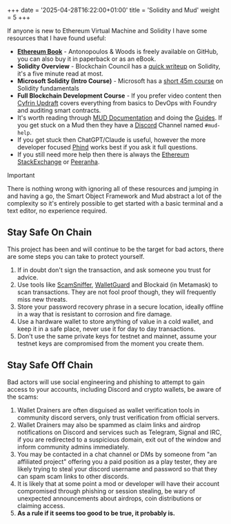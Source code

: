 +++
date = '2025-04-28T16:22:00+01:00'
title = 'Solidity and Mud'
weight = 5
+++

If anyone is new to Ethereum Virtual Machine and Solidity I have some resources that I have found useful:

- **[Ethereum Book](https://github.com/ethereumbook/ethereumbook)** - Antonopoulos & Woods is freely available on GitHub, you can also buy it in paperback or as an eBook.
- **Solidity Overview** - Blockchain Council has a [quick writeup](https://www.blockchain-council.org/ethereum/solidity-for-beginners-a-guide-to-getting-started/) on Solidity, it's a five minute read at most.
- **Microsoft Solidity (Intro Course)** - Microsoft has a [short 45m course](https://learn.microsoft.com/en-us/training/modules/blockchain-learning-solidity/) on Solidity fundamentals
- **Full Blockchain Development Course** - If you prefer video content then [Cyfrin Updraft](https://updraft.cyfrin.io/) covers everything from basics to DevOps with Foundry and auditing smart contracts.
- It's worth reading through [MUD Documentation](https://mud.dev/introduction) and doing the [Guides](https://mud.dev/guides/hello-world). If you get stuck on a Mud then they have a [Discord](https://discord.gg/latticexyz) Channel named `#mud-help`.
- If you get stuck then ChatGPT/Claude is useful, however the more developer focused [Phind](https://www.phind.com/search?home=true) works best if you ask it full questions.
- If you still need more help then there is always the [Ethereum StackExchange](https://ethereum.stackexchange.com/) or [Peeranha](https://www.peeranha.io/).

> [!IMPORTANT]
> There is nothing wrong with ignoring all of these resources and jumping in and having a go, the Smart Object Framework and Mud abstract a lot of the complexity so it's entirely possible to get started with a basic terminal and a text editor, no experience required.

## Stay Safe On Chain

This project has been and will continue to be the target for bad actors, there are some steps you can take to protect yourself.

1. If in doubt don't sign the transaction, and ask someone you trust for advice.
2. Use tools like [ScamSniffer](https://www.scamsniffer.io/), [WalletGuard](https://www.walletguard.app/) and Blockaid (in Metamask) to scan transactions. They are not fool proof though, they will frequently miss new threats.
3. Store your password recovery phrase in a secure location, ideally offline in a way that is resistant to corrosion and fire damage.
4. Use a hardware wallet to store anything of value in a cold wallet, and keep it in a safe place, never use it for day to day transactions.
5. Don't use the same private keys for testnet and mainnet, assume your testnet keys are compromised from the moment you create them.

## Stay Safe Off Chain

Bad actors will use social engineering and phishing to attempt to gain access to your accounts, including Discord and crypto wallets, be aware of the scams:

1. Wallet Drainers are often disguised as wallet verification tools in community discord servers, only trust verification from official servers.
2. Wallet Drainers may also be spammed as claim links and airdrop notifications on Discord and services such as Telegram, Signal and IRC, if you are redirected to a suspicious domain, exit out of the window and inform community admins immediately.
3. You may be contacted in a chat channel or DMs by someone from "an affiliated project" offering you a paid position as a play tester, they are likely trying to steal your discord username and password so that they can spam scam links to other discords.
4. It is likely that at some point a mod or developer will have their account compromised through phishing or session stealing, be wary of unexpected announcements about airdrops, coin distributions or claiming access.
5. **As a rule if it seems too good to be true, it probably is.**